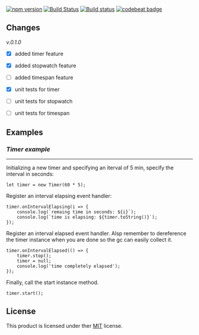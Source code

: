 [![npm version](https://badge.fury.io/js/sharp-timer.svg)](https://badge.fury.io/js/sharp-timer)
[![Build Status](https://travis-ci.com/afractal/SharpTimer.svg?token=sN9qiKvy34fJyhwzHohM&branch=master)](https://travis-ci.com/afractal/SharpTimer)
[![Build status](https://ci.appveyor.com/api/projects/status/grw42490qo9lnokb?svg=true)](https://ci.appveyor.com/project/hermesxgjini/sharptimer)
[![codebeat badge](https://codebeat.co/badges/4b996a15-b593-4b28-9c61-84e0029912fc)](https://codebeat.co/projects/github-com-afractal-sharptimer-master)

## Changes

*v.0.1.0*

- [x] added timer feature
- [x] added stopwatch feature
- [ ] added timespan feature
- [x] unit tests for timer
- [ ] unit tests for stopwatch
- [ ] unit tests for timespan


## Examples

### *Timer example*
---

Initializing a new timer and specifying an iterval of 5 min, specify the interval in seconds:

`let timer = new Timer(60 * 5);`

Register an interval elapsing event handler:
```language javascript
timer.onIntervalElapsing(i => {
    console.log(`remaing time in seconds: ${i}`);
    console.log(`time is elapsing: ${timer.toString()}`);
});
```

Register an interval elapsed event handler.
Alsp remember to dereference the timer instance when you are done
so the gc can easily collect it.
```language javascript
timer.onIntervalElapsed(() => {
    timer.stop();
    timer = null;
    console.log('time completely elapsed');
});
```

Finally, call the start instance method.

`timer.start();`

## License

This product is licensed under ther [MIT](https://choosealicense.com/licenses/mit/) license.

